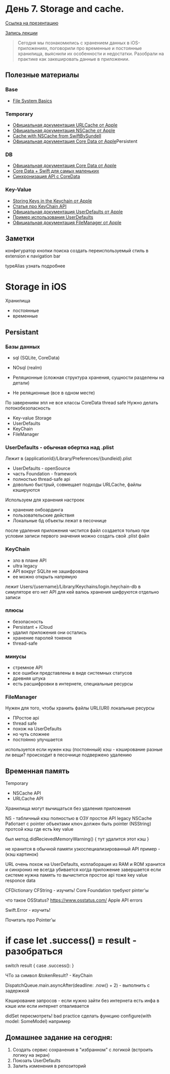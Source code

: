 # День 7. Storage and cache.

[Ссылка на презентацию](https://drive.google.com/file/d/1-oAzKLHA_AgU-tvynFfL8xWhzvPsie_V/view?usp=sharing)

[Запись лекции](https://drive.google.com/file/d/1X1czwuUiIVNLmyEIK4ndetVRSsU56CQd/view?usp=sharing)

>Сегодня мы познакомились с хранением данных в iOS-приложениях, поговорили про временные и постоянные хранилища, выяснили их особенности и недостатки. Разобрали на практике как закешировать данные в приложении.

## Полезные материалы

### Base

- [File System Basics](https://developer.apple.com/library/archive/documentation/FileManagement/Conceptual/FileSystemProgrammingGuide/FileSystemOverview/FileSystemOverview.html)

### Temporary

- [Официальная документация URLCache от Apple](https://developer.apple.com/documentation/foundation/urlcache)
- [Официальная документация NSCache от Apple](https://developer.apple.com/documentation/foundation/nscache)
- [Cache with NSCache from SwiftBySundell](https://www.swiftbysundell.com/articles/caching-in-swift/)
- [Официальная документация Core Data от Apple](https://developer.apple.com/documentation/coredata)Persistent

### DB

- [Официальная документация Core Data от Apple](https://developer.apple.com/documentation/coredata)
- [Core Data + Swift для самых маленьких](https://habr.com/ru/post/303512/)
- [Синхронизация API с CoreData](https://medium.com/swift2go/fetching-remote-data-with-core-data-background-context-in-ios-app-224dad15ef6c)

### Key-Value

- [Storing Keys in the Keychain от Apple](https://developer.apple.com/documentation/security/certificate_key_and_trust_services/keys/storing_keys_in_the_keychain)
- [Статья про KeyChain API](https://habr.com/ru/post/526510)
- [Официальная документация UserDefaults от Apple](https://developer.apple.com/documentation/foundation/userdefaults)
- [Пример использования UserDefaults](https://medium.com/@nimjea/userdefaults-in-swift-4-d1a278a0ec79)
- [Официальная документация FileManager от Apple](https://developer.apple.com/documentation/foundation/filemanager)

## Заметки
конфигуратор кнопки поиска создать переиспользуемый
стиль в extension к navigation bar

typeAlias узнать подробнее

# Storage in iOS
Хранилища
- постоянные
- временные

## Persistant

### Базы данных
- sql (SQLite, CoreData)
- NOsql (realm)

- Реляционные (сложная структура хранения, сущности разделены на детали)
- Не реляционные (все в одном месте)

По заверениям эпл не все классы CoreData thread safe
Нужно делать потокобезопасность

- Key-value Storage
- UserDefaults
- KeyChain
- FileManager

### UserDefaults - обычная обертка над .plist
Лежит в {applicationId}/Library/Preferences/{bundleid}.plist

- UserDefaults - openSource
- часть Foundation - framework
- полностью thread-safe api
- довольно быстрый, совмещает подходы URLCache, файлы кэшируются

Используем для хранения настроек
- хранение онбоардинга
- пользовательские действия
- Локальные бд объекты лежат в песочнице

после удаления приложения чистится
файл создается только при условии записи первого значения
можно создать свой .plist файл


### KeyChain
- зло в плане API
- ultra legacy
- API вокруг SQLite не зашифрована
- ее можно открыть напрямую

лежит Users/{username}/Library/Keychains/login.heychain-db
в симуляторе его нет
API для кей валюь хранения
шифруются отдельно записи

### плюсы
- безопасность
- Persistant + iCloud
- удалил приложения они остались
- хранение паролей токенов
- thread-safe

### минусы
- стремное API
- все ошибки представлены в виде системных статусов
- древняя штука
- есть расшифровки в интернете, специальные ресурсы

### FileManager

Нужен для того, чтобы хранить файлы URL(URI) локальные ресурсы

- ПРостое api
- thread safe
- похож на UserDefaults
- но чуть сложнее
- постоянно улучшается

используется если нужен кэш (постоянный)
кэш - кэширование разные ли вещи?
происходит в песочнице
подвержено удалению

## Временная память
Temporary

- NSCache API
- URLCache API

Хранилища могут вычищаться без удаления приложения

NS - табличный кэш
полностью в ОЗУ
простое API
legacy
NSCache
Работает с pointer объектами
ключ должен быть pointer (NSString)
протсой кэш где есть key value

был метод didRecievedMemoryWarning() {
  тут удалится этот кэш
}

не хранится в обычной памяти
узкоспециализированный API
пример - (кэш картинок)

URL очень похож на UserDefaults, коллаборация из RAM и ROM хранится и синхрониз
не всегда убивается когда приложение завершается
если системе нужна память то вычистится
простое api
тоже key value
responce data


CFDictionary
CFString - изучить!
Core Foundation
требуют pinter'ы

что такое OSStatus?
https://www.osstatus.com/
Apple API errors

Swift.Error - изучить!

Почитать про Pointer'ы

if case let .success() = result - разобраться
==
switch result {
  case .success():
}

ЧТо за символ &tokenResult? - KeyChain


DispatchQueue.main.asyncAfter(deadline: .now() + 2) - выполнить с задержкой

Кэширование запросов - если нужно зайти без интернета
есть инфа в кэше
или если интернет отваливается

didSet пересмотреть!
bad practice
сделать функцию configure(with model: SomeModel) например

## Домашнее задание на сегодня:

1. Создать сервис сохранения в "избранном" с логикой (встроить логику на экран)
2. Поюзать UserDefaults
3. Залить изменения в репозиторий
